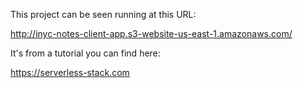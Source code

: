 This project can be seen running at this URL:

http://inyc-notes-client-app.s3-website-us-east-1.amazonaws.com/

It's from a tutorial you can find here:

https://serverless-stack.com
